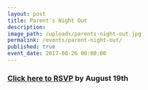 ```yaml
---
layout: post
title: Parent's Night Out
description:
image_path: /uploads/parents-night-out.jpg
permalink: /events/parent-night-out/
published: true
event_date: 2017-08-26 00:00:00
---
```



### [Click here to RSVP](javascript:void(location.href='mailto:'+String.fromCharCode(115,116,97,102,102,46,102,116,99,46,105,98,98,97,64,103,109,97,105,108,46,99,111,109)+'?subject=Parent\'s%20night%20out%20RSVP&amp;body=Children\'s%20names%20and%20ages%3A')) by August 19th